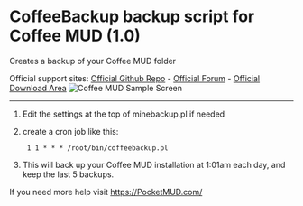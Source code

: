# CoffeeBackup backup script for Coffee MUD (1.0)
Creates a backup of your Coffee MUD folder

Official support sites: [Official Github Repo](https://github.com/fstltna/CoffeeBackup) - [Official Forum](https://pocketmud.com/index.php/forum/server-utils)  - [Official Download Area](https://pocketmud.com/index.php/download-upload/category/4-servers)
![Coffee MUD Sample Screen](https://pocketmud.com/coffee_mud.png) 

---

1. Edit the settings at the top of minebackup.pl if needed
2. create a cron job like this:

        1 1 * * * /root/bin/coffeebackup.pl

3. This will back up your Coffee MUD installation at 1:01am each day, and keep the last 5 backups.

If you need more help visit https://PocketMUD.com/
